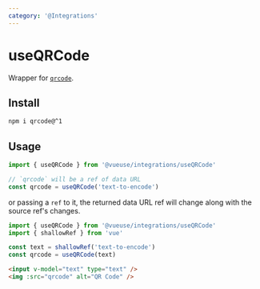 ```yaml
---
category: '@Integrations'
---
```


# useQRCode

Wrapper for [`qrcode`](https://github.com/soldair/node-qrcode).

## Install

```bash
npm i qrcode@^1
```

## Usage

```ts
import { useQRCode } from '@vueuse/integrations/useQRCode'

// `qrcode` will be a ref of data URL
const qrcode = useQRCode('text-to-encode')
```

or passing a `ref` to it, the returned data URL ref will change along with the source ref's changes.

```ts
import { useQRCode } from '@vueuse/integrations/useQRCode'
import { shallowRef } from 'vue'

const text = shallowRef('text-to-encode')
const qrcode = useQRCode(text)
```

```html
<input v-model="text" type="text" />
<img :src="qrcode" alt="QR Code" />
```

